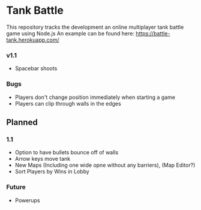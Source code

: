 # Tank Battle
This repository tracks the development an online multiplayer tank battle game using Node.js
An example can be found here: https://battle-tank.herokuapp.com/

### v1.1
* Spacebar shoots

### Bugs
* Players don't change position immediately when starting a game
* Players can clip through walls in the edges

## Planned

### 1.1
* Option to have bullets bounce off of walls
* Arrow keys move tank
* New Maps (Including one wide opne without any barriers), (Map Editor?)
* Sort Players by Wins in Lobby 

### Future
* Powerups







